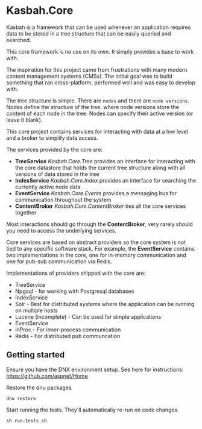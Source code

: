 # Kasbah.Core

Kasbah is a framework that can be used whenever an application requires data to be stored in a tree structure that can be easily queried and searched.

This core framework is no use on its own.  It simply provides a base to work with.

The inspiration for this project came from frustrations with many modern content management systems (CMSs).  The initial goal was to build something that ran cross-platform, performed well and was easy to develop with.

The tree structure is simple.  There are `nodes` and there are `node versions`.  Nodes define the structure of the tree, where node versions store the content of each node in the tree.  Nodes can specify their active version (or leave it blank).

This core project contains services for interacting with data at a low level and a broker to simplify data access.

The services provided by the core are:

 * **TreeService** *Kasbah.Core.Tree* provides an interface for interacting with the core datastore that holds the current tree structure along with all versions of data stored in the tree
 * **IndexService** *Kasbah.Core.Index* provides an interface for searching the currently active node data
 * **EventService** *Kasbah.Core.Events* provides a messaging bus for communication throughout the system
 * **ContentBroker** *Kasbah.Core.ContentBroker* ties all the core services together

Most interactions should go through the **ContentBroker**, very rarely should you need to access the underlying services.

Core services are based on abstract providers so the core system is not tied to any specific software stack.  For example, the **EventService** contains two implementations in the core, one for in-memory communication and one for pub-sub communication via Redis.

Implementations of providers shipped with the core are:

 * TreeService
  * Npgsql - for working with Postgresql databases
 * IndexService
  * Solr - Best for distributed systems where the application can be running on multiple hosts
  * Lucene (incomplete) - Can be used for simple applications
 * EventService
  * InProc - For inner-process communication
  * Redis - For distributed pub communcation

## Getting started

Ensure you have the DNX environment setup.  See here for instructions: https://github.com/aspnet/Home

Restore the dnu packages

    dnu restore

Start running the tests.  They'll automatically re-run on code changes.

    sh run-tests.sh
